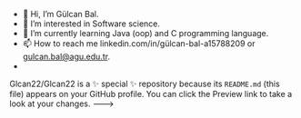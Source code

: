 - 👋 Hi, I’m Gülcan Bal.
- 👀 I’m interested in Software science.
- 🌱 I’m currently learning Java (oop) and C programming language.
- 📫 How to reach me linkedin.com/in/gülcan-bal-a15788209 or gulcan.bal@agu.edu.tr.
- 
Glcan22/Glcan22 is a ✨ special ✨ repository because its `README.md` (this file) appears on your GitHub profile.
You can click the Preview link to take a look at your changes.
--->
